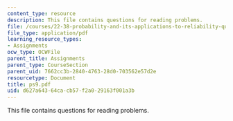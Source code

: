 ```yaml
---
content_type: resource
description: This file contains questions for reading problems.
file: /courses/22-38-probability-and-its-applications-to-reliability-quality-control-and-risk-assessment-fall-2005/d627a64364cacb57f2a029163f001a3b_ps9.pdf
file_type: application/pdf
learning_resource_types:
- Assignments
ocw_type: OCWFile
parent_title: Assignments
parent_type: CourseSection
parent_uid: 7662cc3b-2840-4763-28d0-703562e57d2e
resourcetype: Document
title: ps9.pdf
uid: d627a643-64ca-cb57-f2a0-29163f001a3b
---
```

This file contains questions for reading problems.

